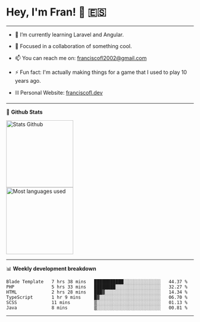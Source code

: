 # Hey, I'm Fran! 👋 :es:

-------

- 🌱 I’m currently learning Laravel and Angular.

- 👯 Focused in a collaboration of something cool.

- 📫 You can reach me on: franciscofl2002@gmail.com

- ⚡ Fun fact: I'm actually making things for a game that I used to play 10 years ago.

- ⛓  Personal Website: [franciscofl.dev](https://www.franciscofl.dev/)

-------

📝 **Github Stats**


<div align="left">
  <img height="180em" src="https://github-readme-stats.vercel.app/api?username=franciscofl12&count_private=true&show_icons=true&theme=dracula&bg_color=-45deg,282A36,3D3344" alt="Stats Github"/>
  <br>
  <img height="180em" src="https://github-readme-stats.vercel.app/api/top-langs/?username=franciscofl12&count_private&theme=dracula&bg_color=-45deg,282A36,3D3344&layout=compact&langs_count=6" alt="Most languages used"/>
</div>

-------

📊 **Weekly development breakdown**


<!--START_SECTION:waka-->

```text
Blade Template   7 hrs 38 mins   ███████████░░░░░░░░░░░░░░   44.37 %
PHP              5 hrs 33 mins   ████████░░░░░░░░░░░░░░░░░   32.27 %
HTML             2 hrs 28 mins   ███▓░░░░░░░░░░░░░░░░░░░░░   14.34 %
TypeScript       1 hr 9 mins     █▓░░░░░░░░░░░░░░░░░░░░░░░   06.70 %
SCSS             11 mins         ▒░░░░░░░░░░░░░░░░░░░░░░░░   01.13 %
Java             8 mins          ▒░░░░░░░░░░░░░░░░░░░░░░░░   00.81 %
```

<!--END_SECTION:waka-->

-------

